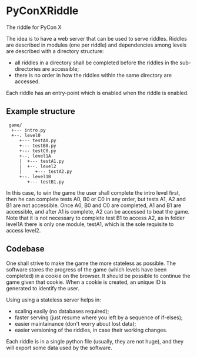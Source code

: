# PyConXRiddle
The riddle for PyCon X

The idea is to have a web server that can be used to serve riddles.
Riddles are described in modules (one per riddle) and dependencies among levels
are described with a directory structure:

 - all riddles in a directory shall be completed before the riddles in the
   sub-directories are accessible;
 - there is no order in how the riddles within the same directory are accessed.

Each riddle has an entry-point which is enabled when the riddle is enabled.

## Example structure

     game/
      +--- intro.py
      +--. level0
         +--- testA0.py
         +--- testB0.py
         +--- testC0.py
         +--. level1A
         |  +--- testA1.py
         |  +--. level2
         |     +--- testA2.py
         +--. level1B
            +--- testB1.py

In this case, to win the game the user shall complete the intro level first,
then he can complete tests A0, B0 or C0 in any order, but tests A1, A2 and B1
are not accessible. Once A0, B0 and C0 are completed, A1 and B1 are accessible,
and after A1 is complete, A2 can be accessed to beat the game. Note that it is
not necessary to complete test B1 to access A2, as in folder level1A there is
only one module, testA1, which is the sole requisite to access level2.
  
## Codebase

One shall strive to make the game the more stateless as possible. The software
stores the progress of the game (which levels have been completed) in a cookie
on the browser. It should be possible to continue the game given that cookie.
When a cookie is created, an unique ID is generated to identify the user.

Using using a stateless server helps in:
 - scaling easily (no databases required);
 - faster serving (just resume where you left by a sequence of if-elses);
 - easier maintainance (don't worry about lost data);
 - easier versioning of the riddles, in case their working changes.

Each riddle is in a single python file (usually, they are not huge), and they
will export some data used by the software.
